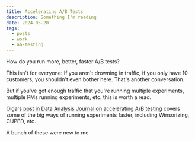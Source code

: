 ```yaml
---
title: Accelerating A/B Tests
description: Something I'm reading
date: 2024-05-20
tags:
  - posts
  - work
  - ab-testing
---
```


How do you run more, better, faster A/B tests?

This isn't for everyone: If you aren't drowning in traffic, if you only have 10 customers, you shouldn't even bother here. That's another conversation.

But if you've got enough traffic that you're running multiple experiments, multiple PMs running experiments, etc. this is worth a read.

[Olga's post in Data Analysis Journal on accelerating A/B testing](https://dataanalysis.substack.com/p/methods-to-accelerate-ab-testing?r=103xc&triedRedirect=true) covers some of the big ways of running experiments faster, including Winsorizing, CUPED, etc.

A bunch of these were new to me.